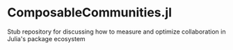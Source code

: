 # ComposableCommunities.jl
Stub repository for discussing how to measure and optimize collaboration in Julia's package ecosystem
